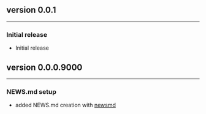 ## version 0.0.1

---


### Initial release

- Initial release


## version 0.0.0.9000

---

### NEWS.md setup

- added NEWS.md creation with [newsmd](https://github.com/Dschaykib/newsmd)

